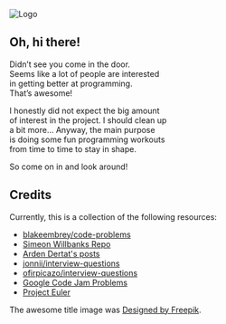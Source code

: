 ![Logo](/assets/workplace.png)

## Oh, hi there!

Didn’t see you come in the door.  
Seems like a lot of people are interested  
in getting better at programming.  
That’s awesome!  

I honestly did not expect the big amount  
of interest in the project. I should clean up  
a bit more… Anyway, the main purpose  
is doing some fun programming workouts  
from time to time to stay in shape.  

So come on in and look around!

## Credits

Currently, this is a collection of the following resources:

  * [blakeembrey/code-problems](https://github.com/blakeembrey/code-problems)
  * [Simeon Willbanks Repo](https://github.com/simeonwillbanks/google-interview-questions/tree/master/questions)
  * [Arden Dertat's posts](http://www.ardendertat.com/2012/01/09/programming-interview-questions/)
  * [jonnii/interview-questions](https://github.com/jonnii/interview-questions)
  * [ofirpicazo/interview-questions](https://github.com/ofirpicazo/interview-questions/tree/master/python)
  * [Google Code Jam Problems](https://code.google.com/codejam/)
  * [Project Euler](https://projecteuler.net/)

The awesome title image was [Designed by Freepik](http://www.freepik.com).
